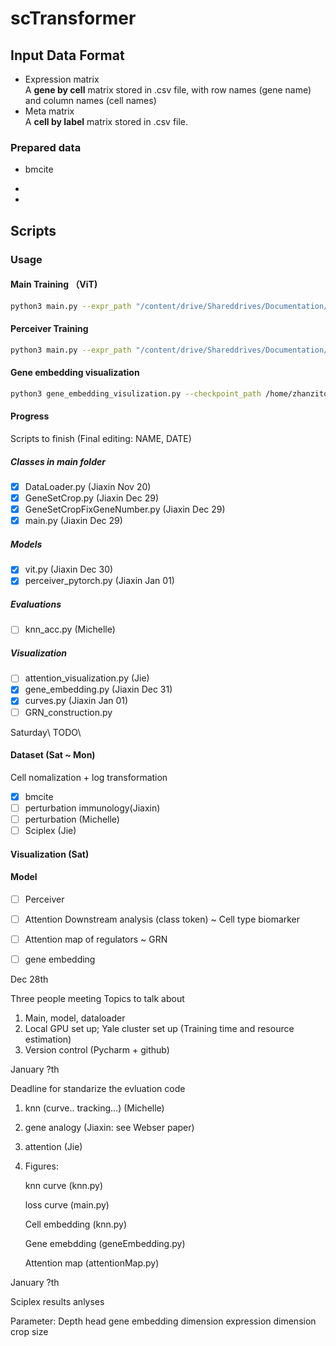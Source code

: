 # scTransformer
## Input Data Format
* Expression matrix\
A **gene by cell** matrix stored in .csv file, with row names (gene name) and column names (cell names)
* Meta matrix\
A **cell by label** matrix stored in .csv file.
### Prepared data
* bmcite

* 
* 
## Scripts
### Usage
#### Main Training （ViT)
```bash
python3 main.py --expr_path "/content/drive/Shareddrives/Documentation/Data/bm/rna_scale_bmcite.csv" --meta_path "/content/drive/Shareddrives/Documentation/Data/bm/meta.csv" --label_name "celltype.l2" --output_dir '../result' --fuse_mode "cat" --fix_number_gene_crop True
```
#### Perceiver Training
```bash
python3 main.py --expr_path "/content/drive/Shareddrives/Documentation/Data/bm/rna_scale_bmcite.csv" --meta_path "/content/drive/Shareddrives/Documentation/Data/bm/meta.csv" --label_name "celltype.l2" --output_dir '../result' --fuse_mode "cat" --fix_number_gene_crop True --model_name Perceiver
```
#### Gene embedding visualization
```bash
python3 gene_embedding_visulization.py --checkpoint_path /home/zhanzitong/maomao/scTransformer/Dec30_fixed_number_crop_correct/checkpoint0200.pth --gene_number 2000 --model_category vit --model_name vit_cat --output_dir ./test0.png
```

#### Progress
Scripts to finish (Final editing: NAME, DATE)

##### Classes in main folder
* [X] DataLoader.py (Jiaxin Nov 20)
* [X] GeneSetCrop.py (Jiaxin Dec 29)
* [X] GeneSetCropFixGeneNumber.py (Jiaxin Dec 29)
* [X] main.py (Jiaxin Dec 29)

##### Models
* [X] vit.py (Jiaxin Dec 30)
* [X] perceiver_pytorch.py (Jiaxin Jan 01)

##### Evaluations
* [ ] knn_acc.py (Michelle)

##### Visualization
* [ ] attention_visualization.py (Jie)
* [X] gene_embedding.py (Jiaxin Dec 31)
* [X] curves.py (Jiaxin Jan 01)
* [ ] GRN_construction.py 

Saturday\ 
TODO\ 
#### Dataset (Sat ~ Mon)
Cell nomalization + log transformation
* [X] bmcite 
* [ ] perturbation immunology(Jiaxin)
* [ ] perturbation (Michelle)
* [ ] Sciplex (Jie)

#### Visualization (Sat)

#### Model
* [ ] Perceiver
* [ ] Attention Downstream analysis (class token) ~ Cell type biomarker
* [ ] Attention map of regulators ~ GRN 
* [ ] gene embedding 




Dec 28th

Three people meeting 
Topics to talk about
1. Main, model, dataloader
2. Local GPU set up; Yale cluster set up (Training time and resource estimation)
3. Version control (Pycharm + github)



January ?th

Deadline for standarize the evluation code
1. knn (curve.. tracking...) (Michelle)
2. gene analogy (Jiaxin: see Webser paper)
3. attention (Jie)
4. Figures:

   knn curve (knn.py)
   
   loss curve (main.py)

   Cell embedding (knn.py)

   Gene emebdding (geneEmbedding.py)

   Attention map (attentionMap.py)

January ?th

Sciplex results anlyses





Parameter:
Depth
head
gene embedding dimension
expression dimension
crop size

